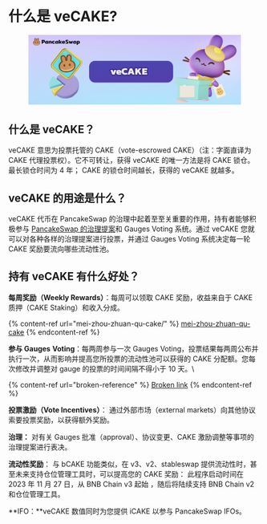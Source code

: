 # 什么是 veCAKE?

<figure><img src="../../.gitbook/assets/image (245).png" alt=""><figcaption></figcaption></figure>

## 什么是 veCAKE？&#x20;

veCAKE 意思为投票托管的 CAKE（vote-escrowed CAKE）（注：字面直译为 CAKE 代理投票权）。它不可转让，获得 veCAKE 的唯一方法是将 CAKE 锁仓。最长锁仓时间为 4 年； CAKE 的锁仓时间越长，获得的 veCAKE 就越多。&#x20;

## veCAKE 的用途是什么？&#x20;

veCAKE 代币在 PancakeSwap 的治理中起着至至关重要的作用，持有者能够积极参与 [PancakeSwap 的治理提案](https://pancakeswap.finance/voting)和 Gauges Voting 系统。通过 veCAKE 您就可以对各种各样的治理提案进行投票，并通过 Gauges Voting 系统决定每一轮 CAKE 奖励要流向哪些流动性池。&#x20;

## 持有 veCAKE 有什么好处？&#x20;

**每周奖励（Weekly Rewards）**：每周可以领取 CAKE 奖励，收益来自于 CAKE 质押（CAKE Staking）和收入分成。

{% content-ref url="mei-zhou-zhuan-qu-cake/" %}
[mei-zhou-zhuan-qu-cake](mei-zhou-zhuan-qu-cake/)
{% endcontent-ref %}

**参与 Gauges** **Voting**：每两周参与一次 Gauges Voting，投票结果每两周公布并执行一次，从而影响并提高您所投票的流动性池可以获得的 CAKE 分配额。您每次修改并调整对 gauge 的投票的时间间隔不得小于 10 天。\


{% content-ref url="broken-reference" %}
[Broken link](broken-reference)
{% endcontent-ref %}

**投票激励（Vote Incentives）**： 通过外部市场（external markets）向其他协议索要投票奖励，以获得额外奖励。&#x20;

**治理：** 对有关 Gauges 批准（approval）、协议变更、CAKE 激励调整等事项的治理提案进行表决。

**流动性奖励**： 与 bCAKE 功能类似，在 v3、v2、stableswap 提供流动性时，甚至未来支持仓位管理工具时，可以提高您的 CAKE 奖励： 此程序启动时间在 2023 年 11 月 27 日，从 BNB Chain v3 起始 ，随后将陆续支持 BNB Chain v2 和仓位管理工具。

**IFO：**veCAKE 数值同时为您提供 iCAKE 以参与 PancakeSwap IFOs。
